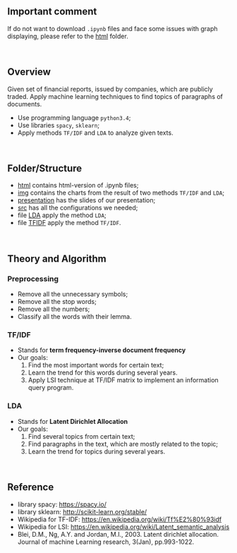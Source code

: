 ## Important comment
If do not want to download `.ipynb` files and face some issues with graph displaying, please refer to the [html](/html/) folder.

<br>

## Overview
Given set of financial reports, issued by companies, which are publicly traded. 
Apply machine learning techniques to find topics of paragraphs of documents.

- Use programming language `python3.4`;
- Use libraries `spacy`, `sklearn`;
- Apply methods `TF/IDF` and `LDA` to analyze given texts. 

<br>

## Folder/Structure
- [html](/html/) contains html-version of .ipynb files;
- [img](/img/) contains the charts from the result of two methods `TF/IDF` and `LDA`;
- [presentation](/presentation/) has the slides of our presentation;
- [src](/src/) has all the configurations we needed;
- file [LDA](/LDA.ipynb) apply the method `LDA`;
- file [TFIDF](/TFIDF_company_chart.ipynb) apply the method `TF/IDF`.

<br>

## Theory and Algorithm

### Preprocessing
- Remove all the unnecessary symbols;
- Remove all the stop words;
- Remove all the numbers;
- Classify all the words with their lemma.

### TF/IDF
- Stands for **term frequency-inverse document frequency**
- Our goals: 
    1. Find the most important words for certain text; 
    2. Learn the trend for this words during several years.
    3. Apply LSI technique at TF/IDF matrix to implement an information query program.

### LDA
- Stands for **Latent Dirichlet Allocation**
- Our goals: 
    1. Find several topics from certain text; 
    2. Find paragraphs in the text, which are mostly related to the topic; 
    3. Learn the trend for topics during several years.

<br>

## Reference
- library spacy: https://spacy.io/ 
- library sklearn: http://scikit-learn.org/stable/ 
- Wikipedia for TF-IDF: https://en.wikipedia.org/wiki/Tf%E2%80%93idf
- Wikipedia for LSI: https://en.wikipedia.org/wiki/Latent_semantic_analysis
- Blei, D.M., Ng, A.Y. and Jordan, M.I., 2003. Latent dirichlet allocation. Journal of machine Learning research, 3(Jan), pp.993-1022.

